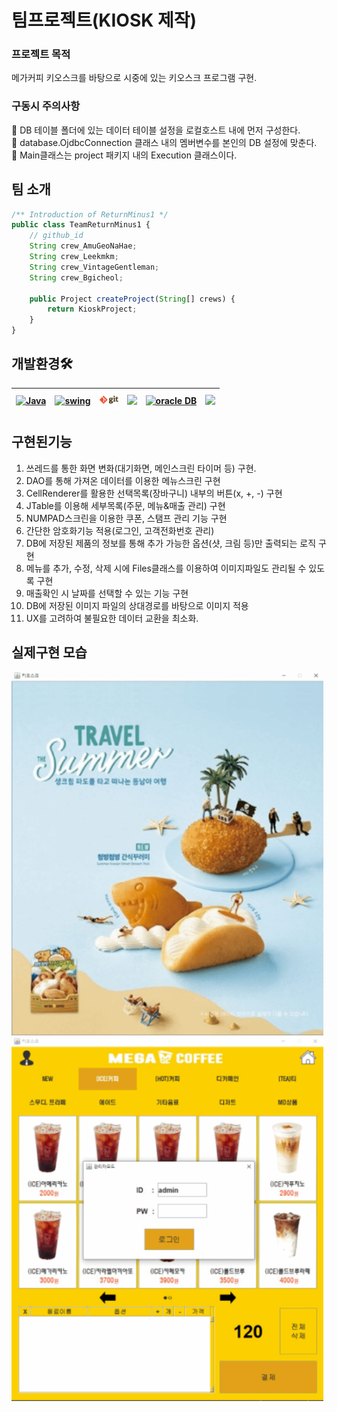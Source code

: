 # 팀프로젝트(KIOSK 제작)

### 프로젝트 목적

 메가커피 키오스크를 바탕으로 시중에 있는 키오스크 프로그램 구현.

### 구동시 주의사항
 
💬 DB 테이블 폴더에 있는 데이터 테이블 설정을 로컬호스트 내에 먼저 구성한다. <br>
💬 database.OjdbcConnection 클래스 내의 멤버변수를 본인의 DB 설정에 맞춘다. <br>
💬 Main클래스는 project 패키지 내의 Execution 클래스이다. <br>

## 팀 소개
```javascript 
/** Introduction of ReturnMinus1 */  
public class TeamReturnMinus1 {
	// github_id
	String crew_AmuGeoNaHae;
	String crew_Leekmkm;
	String crew_VintageGentleman;
	String crew_Bgicheol;
	
	public Project createProject(String[] crews) {
		return KioskProject;
	}
}
``` 
## 개발환경🛠️
| [<img src="https://i.namu.wiki/i/SYrBI_p_biVutwbD1BAgay_FQMbcUHSvomKVjKnhZiIc0i_BlCRiYyPN0aB8Ye8aoD5S4YQaXy8o5YvA8nHa1ppT408YHFz0U3LmH8ZQUmD--npomEE5Ex4vhEH5DHXNQ7nmfanMyaoUKJ6QZK3niQ.svg" alt="Java" width="30">](https://www.oracle.com/) |  [<img src="https://mpng.subpng.com/20180509/jpw/kisspng-swing-graphical-user-interface-javafx-java-foundat-5af37e6e6700f8.6663967215259070544219.jpg" alt="swing" width="30">](https:///www.oracle.com/) | [<img src="https://raw.githubusercontent.com/github/explore/80688e429a7d4ef2fca1e82350fe8e3517d3494d/topics/git/git.png" alt="Git" width="30">](https://git-scm.com/) |  [<img src="https://www.eclipse.org/downloads/assets/public/images/logo-eclipse.png" width="30">](https://www.eclipse.org/) | [<img src="https://i.namu.wiki/i/RG9FxI230sOdulAeM6NgoU8pro9a27mCR9ZnkCtTVaAW0xdE59ewXvDXlFPj9BneL9xHshhiGizHd38W3_TbQmElm1x3HnIc5jow_JVQKVL1qVXQOoB-qkUsFQAKq_rzc3kKLDD4uK4BwUCM1B4vzA.webp" alt="oracle DB" width="60">](https://www.oracle.com/) | [<img src="https://avatars.githubusercontent.com/u/9919?s=200&v=4" width="30">](https://github.com/)  |
|---|---|---|---|---|---|

## 구현된기능
1. 쓰레드를 통한 화면 변화(대기화면, 메인스크린 타이머 등) 구현. 
2. DAO를 통해 가져온 데이터를 이용한 메뉴스크린 구현 
3. CellRenderer를 활용한 선택목록(장바구니) 내부의 버튼(x, +, -) 구현 
4. JTable를 이용해 세부목록(주문, 메뉴&매출 관리) 구현
5. NUMPAD스크린을 이용한 쿠폰, 스탬프 관리 기능 구현 
6. 간단한 암호화기능 적용(로그인, 고객전화번호 관리)
7. DB에 저장된 제품의 정보를 통해 추가 가능한 옵션(샷, 크림 등)만 출력되는 로직 구현
8. 메뉴를 추가, 수정, 삭제 시에 Files클래스를 이용하여 이미지파일도 관리될 수 있도록 구현
9. 매출확인 시 날짜를 선택할 수 있는 기능 구현
10. DB에 저장된 이미지 파일의 상대경로를 바탕으로 이미지 적용
11. UX를 고려하여 불필요한 데이터 교환을 최소화.

## 실제구현 모습
<img src=".\images\Example_Images\PaymentFlow.gif" alt="결제 흐름" width="500">  <img src=".\images\Example_Images\ManagerFlow.gif" alt="관리자모드 흐름" width="500" >

